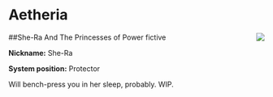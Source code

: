 # Aetheria
##She-Ra And The Princesses of Power fictive
<img align="right" src="https://i.imgur.com/cZIPN3u.png">

**Nickname:** She-Ra

**System position:** Protector

Will bench-press you in her sleep, probably. WIP.

